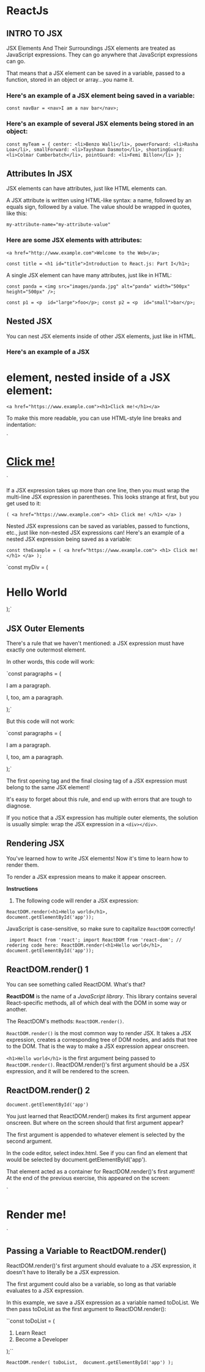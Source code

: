 # ReactJs


## INTRO TO JSX
JSX Elements And Their Surroundings
JSX elements are treated as JavaScript expressions. They can go anywhere that JavaScript expressions can go.

That means that a JSX element can be saved in a variable, passed to a function, stored in an object or array...you name it.

### Here's an example of a JSX element being saved in a variable:

`const navBar = <nav>I am a nav bar</nav>;`

### Here's an example of several JSX elements being stored in an object:

`const myTeam = {
  center: <li>Benzo Walli</li>,
  powerForward: <li>Rasha Loa</li>,
  smallForward: <li>Tayshaun Dasmoto</li>,
  shootingGuard: <li>Colmar Cumberbatch</li>,
  pointGuard: <li>Femi Billon</li>
};`


## Attributes In JSX
JSX elements can have attributes, just like HTML elements can.

A JSX attribute is written using HTML-like syntax: a name, followed by an equals sign, followed by a value. The value should be wrapped in quotes, like this:

`my-attribute-name="my-attribute-value"`

### Here are some JSX elements with attributes:

`<a href="http://www.example.com">Welcome to the Web</a>;`

`const title = <h1 id="title">Introduction to React.js: Part I</h1>;`

A single JSX element can have many attributes, just like in HTML:

`const panda = <img src="images/panda.jpg" alt="panda" width="500px" height="500px" />;`

`const p1 = <p  id="large">foo</p>;
const p2 = <p  id="small">bar</p>;`


## Nested JSX
You can nest JSX elements inside of other JSX elements, just like in HTML.

### Here's an example of a JSX <h1> element, nested inside of a JSX <a> element:

`<a href="https://www.example.com"><h1>Click me!</h1></a>`

To make this more readable, you can use HTML-style line breaks and indentation:

`<a href="https://www.example.com">
  <h1>
    Click me!
  </h1>
</a>`

If a JSX expression takes up more than one line, then you must wrap the multi-line JSX expression in parentheses. This looks strange at first, but you get used to it:

`(
  <a href="https://www.example.com">
    <h1>
      Click me!
    </h1>
  </a>
)`

Nested JSX expressions can be saved as variables, passed to functions, etc., just like non-nested JSX expressions can! Here's an example of a nested JSX expression being saved as a variable:

`const theExample = (
   <a href="https://www.example.com">
     <h1>
       Click me!
     </h1>
   </a>
 );`

`const myDiv = (
   <div>
     <h1>
       Hello World
     </h1>
   </div>
 );`


## JSX Outer Elements
There's a rule that we haven't mentioned: a JSX expression must have exactly one outermost element.

In other words, this code will work:

`const paragraphs = (
  <div id="i-am-the-outermost-element">
    <p>I am a paragraph.</p>
    <p>I, too, am a paragraph.</p>
  </div>
);`

But this code will not work:

`const paragraphs = (
  <p>I am a paragraph.</p> 
  <p>I, too, am a paragraph.</p>
);`

The first opening tag and the final closing tag of a JSX expression must belong to the same JSX element!

It's easy to forget about this rule, and end up with errors that are tough to diagnose.

If you notice that a JSX expression has multiple outer elements, the solution is usually simple: wrap the JSX expression in a `<div></div>`.


## Rendering JSX
You've learned how to write JSX elements! Now it's time to learn how to render them.

To render a JSX expression means to make it appear onscreen.

**Instructions**
1. The following code will render a JSX expression:

`ReactDOM.render(<h1>Hello world</h1>, 
	document.getElementById('app'));`

JavaScript is case-sensitive, so make sure to capitalize `ReactDOM` correctly!

`
import React from 'react';
import ReactDOM from 'react-dom';
// redering code here:
ReactDOM.render(<h1>Hello world</h1>, document.getElementById('app'));`


## ReactDOM.render() 1
You can see something called ReactDOM. What's that?

**ReactDOM** is the name of a *JavaScript library*. This library contains several React-specific methods, all of which deal with the DOM in some way or another.


The ReactDOM's methods: `ReactDOM.render()`.

`ReactDOM.render()` is the most common way to render JSX. It takes a JSX expression, creates a corresponding tree of DOM nodes, and adds that tree to the DOM. That is the way to make a JSX expression appear onscreen.

`<h1>Hello world</h1>` is the first argument being passed to `ReactDOM.render()`. ReactDOM.render()'s first argument should be a JSX expression, and it will be rendered to the screen.


## ReactDOM.render() 2
`document.getElementById('app')`

You just learned that ReactDOM.render() makes its first argument appear onscreen. But where on the screen should that first argument appear?

The first argument is appended to whatever element is selected by the second argument.

In the code editor, select index.html. See if you can find an element that would be selected by document.getElementById('app').

That element acted as a container for ReactDOM.render()'s first argument! At the end of the previous exercise, this appeared on the screen:

`<main id="app">
  <h1>Render me!</h1>
</main>`


## Passing a Variable to ReactDOM.render()
ReactDOM.render()'s first argument should evaluate to a JSX expression, it doesn't have to literally be a JSX expression.

The first argument could also be a variable, so long as that variable evaluates to a JSX expression.

In this example, we save a JSX expression as a variable named toDoList. We then pass toDoList as the first argument to ReactDOM.render():

``const toDoList = (
  <ol>
    <li>Learn React</li>
    <li>Become a Developer</li>
  </ol>
);``

``ReactDOM.render(
  toDoList, 
  document.getElementById('app')
);``